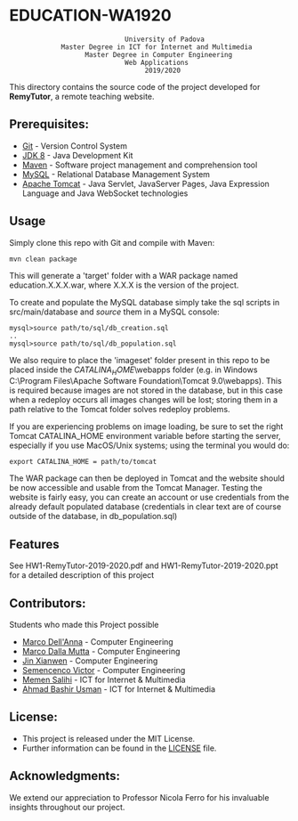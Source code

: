 # EDUCATION-WA1920

                                 University of Padova
                 Master Degree in ICT for Internet and Multimedia 
                       Master Degree in Computer Engineering
                                 Web Applications 
                                      2019/2020


This directory contains the source code of the project developed for **RemyTutor**, a remote teaching website.

## Prerequisites:

- [Git](https://git-scm.com/) -  Version Control System
- [JDK 8](https://www.oracle.com/java/technologies/javase-jdk8-downloads.html) - Java Development Kit
- [Maven](https://maven.apache.org/) -  Software project management and comprehension tool
- [MySQL](https://www.mysql.com/) - Relational Database Management System
- [Apache Tomcat](http://tomcat.apache.org/) - Java Servlet, JavaServer Pages, Java Expression Language and Java WebSocket technologies

## Usage

Simply clone this repo with Git and compile with Maven:

	mvn clean package
	
This will generate a 'target' folder with a WAR package named education.X.X.X.war, where X.X.X is the version of the project.

To create and populate the MySQL database simply take the sql scripts in src/main/database and *source* them in a MySQL console:

    mysql>source path/to/sql/db_creation.sql
    ..
    mysql>source path/to/sql/db_population.sql

We also require to place the 'imageset' folder present in this repo to be placed inside the $CATALINA_HOME$\webapps folder
(e.g. in Windows C:\Program Files\Apache Software Foundation\Tomcat 9.0\webapps).
This is required because images are not stored in the database, but in this case when a redeploy occurs all images changes will be lost;
storing them in a path relative to the Tomcat folder solves redeploy problems. 

If you are experiencing problems on image loading, be sure to set the right Tomcat CATALINA_HOME environment variable before starting the server, 
especially if you use MacOS/Unix systems; using the terminal you would do:

	export CATALINA_HOME = path/to/tomcat

The WAR package can then be deployed in Tomcat and the website should be now accessible and usable from the Tomcat Manager.
Testing the website is fairly easy, you can create an account or use credentials from the already default populated 
database (credentials in clear text are of course outside of the database, in db_population.sql)

## Features

See HW1-RemyTutor-2019-2020.pdf and HW1-RemyTutor-2019-2020.ppt for a detailed description of this project

## Contributors:
Students who made this Project possible

* [Marco Dell'Anna](https://bitbucket.org/%7Bd8df9b14-ec57-443e-ba56-802d4f5483c9%7D/) - Computer Engineering
* [Marco Dalla Mutta](https://bitbucket.org/%7Bf5e243b3-d5ce-4baf-aa57-1f6a7bd87650%7D/) - Computer Engineering
* [Jin Xianwen](https://bitbucket.org/%7Bdd398f8c-f491-4e3f-ba61-0ebed3bb2845%7D/) - Computer Engineering
* [Semencenco Victor](https://bitbucket.org/%7Bdd4c42d8-0e76-4c93-adda-11149e82ee40%7D/) - Computer Engineering
* [Memen Salihi](https://bitbucket.org/account/user/%7B618b397f-36e0-4f88-b39c-454c3a297ab6%7D/) - ICT for Internet & Multimedia
* [Ahmad Bashir Usman](https://bitbucket.org/%7Bd6a6bf8a-962e-4161-ab75-07c273cb7b16%7D/) - ICT for Internet & Multimedia
 
## License:

 * This project is released under the MIT License.
 * Further information can be found in the [LICENSE](LICENSE.md) file.


## Acknowledgments:

We extend our appreciation to Professor Nicola Ferro for his invaluable insights throughout our project.








